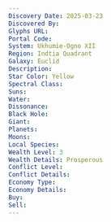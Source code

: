 ```yaml
---
Discovery Date: 2025-03-23
Discovered By:
Glyphs URL:
Portal Code:
System: Ukhumie-Ogno XII
Region: Indtia Quadrant
Galaxy: Euclid
Description:
Star Color: Yellow
Spectral Class:
Suns:
Water:
Dissonance:
Black Hole:
Giant:
Planets:
Moons:
Local Species:
Wealth Level: 3
Wealth Details: Prosperous
Conflict Level:
Conflict Details:
Economy Type: 
Economy Details: 
Buy:
Sell:
---
```

